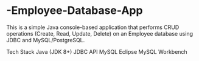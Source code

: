 # -Employee-Database-App
This is a simple Java console-based application that performs CRUD operations (Create, Read, Update, Delete) on an Employee database using JDBC and MySQL/PostgreSQL.

 Tech Stack
Java (JDK 8+)
JDBC API
MySQL 
Eclipse 
 MySQL Workbench
